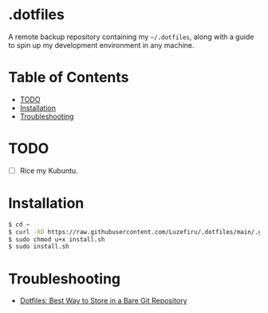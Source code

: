 # .dotfiles
 
A remote backup repository containing my `~/.dotfiles`, along with a guide to spin up my development environment in any machine.

# Table of Contents

- [TODO](https://github.com/Luzefiru/.dotfiles/tree/main#todo)
- [Installation](https://github.com/Luzefiru/.dotfiles/tree/main#installation)
- [Troubleshooting](https://github.com/Luzefiru/.dotfiles/tree/main#troubleshooting)

# TODO

- [ ] Rice my Kubuntu.

# Installation

```bash
$ cd ~
$ curl -XO https://raw.githubusercontent.com/Luzefiru/.dotfiles/main/.github/install.sh
$ sudo chmod u+x install.sh
$ sudo install.sh
```

# Troubleshooting
 
- [Dotfiles: Best Way to Store in a Bare Git Repository](https://www.atlassian.com/git/tutorials/dotfiles)
